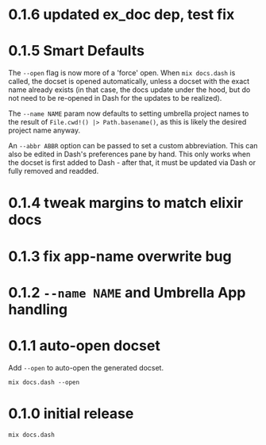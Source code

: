 # 0.1.6 updated ex_doc dep, test fix

# 0.1.5 Smart Defaults

The `--open` flag is now more of a 'force' open. When `mix docs.dash` is called, the docset is opened automatically, unless a docset with the exact name already exists (in that case, the docs update under the hood, but do not need to be re-opened in Dash for the updates to be realized).

The `--name NAME` param now defaults to setting umbrella project names to the result of `File.cwd!() |> Path.basename()`, as this is likely the desired project name anyway.

An `--abbr ABBR` option can be passed to set a custom abbreviation. This can also be edited in Dash's preferences pane by hand. This only works when the docset is first added to Dash - after that, it must be updated via Dash or fully removed and readded.

# 0.1.4 tweak margins to match elixir docs

# 0.1.3 fix app-name overwrite bug

# 0.1.2 `--name NAME` and Umbrella App handling

# 0.1.1 auto-open docset

Add `--open` to auto-open the generated docset.

`mix docs.dash --open`

# 0.1.0 initial release

`mix docs.dash`
